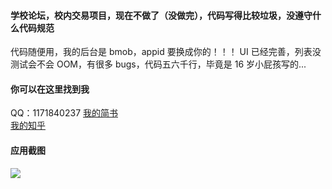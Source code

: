 #### 学校论坛，校内交易项目，现在不做了（没做完），代码写得比较垃圾，没遵守什么代码规范
代码随便用，我的后台是 bmob，appid 要换成你的！！！
UI 已经完善，列表没测试会不会 OOM，有很多 bugs，代码五六千行，毕竟是 16 岁小屁孩写的...

#### 你可以在这里找到我
QQ：1171840237
[我的简书](http://www.jianshu.com/u/ef973623dd2b) \
[我的知乎](https://www.zhihu.com/people/mcmenjoy/activities)

#### 应用截图
![](https://github.com/turaiiao/school-class-translation/raw/master/img/1（1）.png)
